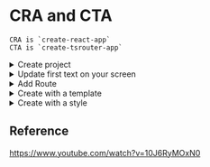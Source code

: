 # CRA and CTA

    CRA is `create-react-app`
    CTA is `create-tsrouter-app`

<details>
  <summary>Create project</summary>

  ##### CRA
  ```bash
  pnpx create-react-app cra-app
  cd cra-app
  pnpm start
  ```
  Then go to <http://localhost:3000>
  ##### CTA
  ```bash
  ```bash
  pnpx create-tsrouter-app cta-app
  cd cta-app
  pnpm start
  ```
  Then go to <http://localhost:3000>
</details>

<details>
  <summary>Update first text on your screen</summary>

  ##### CRA `Learn React` to `Learn React on CRA`
  ```bash
  nano src/App.js
  ```
  ```bash
  import logo from './logo.svg';
  import './App.css';

  function App() {
    return (
      <div className="App">
        <header className="App-header">
          <img src={logo} className="App-logo" alt="logo" />
          <p>
            Edit <code>src/App.js</code> and save to reload.
          </p>
          <a
            className="App-link"
            href="https://reactjs.org"
            target="_blank"
            rel="noopener noreferrer"
          >
            Learn React on CRA
          </a>
        </header>
      </div>
    );
  }
  ```
  ##### CTA `Learn React` to `Learn React on CTA`
  ```bash
  nano src/App.jsx
  ```
  ```bash
  import logo from "./logo.svg";
  import "./App.css";


  function App() {
    return (
      <div className="App">
        <header className="App-header">
          <img src={logo} className="App-logo" alt="logo" />
          <p>
            Edit <code>src/App.jsx</code> and save to reload.
          </p>
          <a
            className="App-link"
            href="https://reactjs.org"
            target="_blank"
            rel="noopener noreferrer"
          >
            Learn React on CTA
          </a>
          <a
            className="App-link"
            href="https://tanstack.com"
            target="_blank"
            rel="noopener noreferrer"
          >
            Learn TanStack
          </a>
        </header>
      </div>
    );
  }

  export default App;
  ```
</details>

<details>
  <summary>Add Route</summary>
  
  ##### CTA clone `about` from `index`
  ```bash
  nano src/main.jsx
  ```
  ```bash
  ...
  const indexRoute = createRoute({
    getParentRoute: () => rootRoute,
    path: "/",
    component: App,
  });

  const aboutRoute = createRoute({
    getParentRoute: () => rootRoute,
    path: "/about",
    component: () => <div>About Route</div>,
  });

  # const routeTree = rootRoute.addChildren([indexRoute]);
  const routeTree = rootRoute.addChildren([indexRoute, aboutRoute]);
  ...
  ```
  Then go to <http://localhost:3000/about>
</details>

<details>
  <summary>Create with a template</summary>

  ##### Create new project with CTA
  ```bash
  pnpx create-tsrouter-app cta-app-with-template --template file-router
  cd cta-app-with-template
  pnpm start
  ```
  Then go to <http://localhost:3000>

  ##### Add new route
  ```bash
  nano src/routes/about.tsx
  ```
  ```bash
  import { createFileRoute } from "@tanstack/react-router";

  export const Route = createFileRoute("/about")({
      component: RouteComponent,
  });

  function RouteComponent() {
      return <div>About</div>;
  }
  ```
  Then go to <http://localhost:3000/about>
</details>

<details>
  <summary>Create with a style</summary>

  ##### Create new project with CTA
  ```bash
  pnpx create-tsrouter-app cta-app-with-style --template file-router --tailwind
  cd cta-app-with-style
  pnpm start
  ```
  Then go to <http://localhost:3000>
</details>

## Reference
<https://www.youtube.com/watch?v=10J6RyMOxN0>
